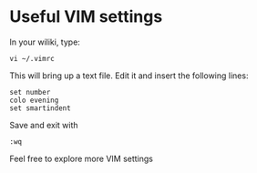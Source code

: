 # Useful VIM settings

In your wiliki, type:
```
vi ~/.vimrc
```

This will bring up a text file. Edit it and insert the following lines:
```
set number
colo evening
set smartindent
```

Save and exit with 
```
:wq
```

Feel free to explore more VIM settings
